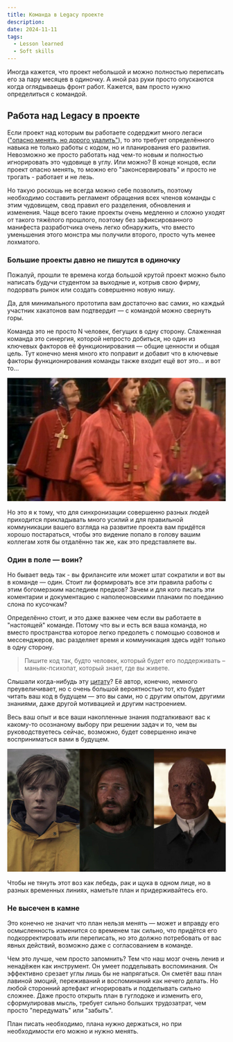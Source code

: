```yaml
---
title: Команда в Legacy проекте
description:
date: 2024-11-11
tags:
  - Lesson learned
  - Soft skills
---
```


Иногда кажется, что проект небольшой и можно полностью переписать его за пару месяцев в одиночку. А иной раз руки просто опускаются когда оглядываешь фронт работ.
Кажется, вам просто нужно определиться с командой.

## Работа над Legacy в проекте

Если проект над которым вы работаете содерджит много легаси (["опасно менять, но дорого удалить"](https://t.me/php_legaciology/4)), то это требует определённого навыка не только работы с кодом, но и планирования его развития. Невозможно же просто работать над чем-то новым и полностью игнорировать это чудовище в углу. Или можно? В конце концов, если проект опасно менять, то можно его "законсервировать" и просто не трогать - работает и не лезь.

Но такую роскошь не всегда можно себе позволить, поэтому необходимо составить регламент обращения всех членов команды с этим чудовищем, свод правил его разделения, обновления и изменения. Чаще всего такие проекты очень медленно и сложно уходят от такого тяжёлого прошлого, поэтому без зафиксированного манифеста разработчика очень легко обнаружить, что вместо уменьшения этого монстра мы получили второго, просто чуть менее лохматого.

### Большие проекты давно не пишутся в одиночку

Пожалуй, прошли те времена когда большой крутой проект можно было написать будучи студентом за выходные и, котрыв свою фирму, подорвать рынок или создать совершенно новую нишу.

Да, для минимального прототипа вам достаточно вас самих, но каждый участник хакатонов вам подтвердит — с командой можно свернуть горы.

Команда это не просто N человек, бегущих в одну сторону. Слаженная команда это синергия, которой непросто добиться, но один из ключевых факторов её функционирования — общие ценности и общая цель. Тут конечно меня много кто поправит и добавит что в ключевые факторы функционирования команды также входит ещё вот это... и вот то...

![Испанская инквизиция](/images/posts/spanish-inquisition.jpg)

Но это я к тому, что для синхронизации совершенно разных людей приходится прикладывать много усилий и для правильной коммуникации вашего взгляда на развитие проекта вам придётся хорошо постараться, чтобы это видение попало в голову вашим коллегам хотя бы отдалённо так же, как это представляете вы.

### Один в поле — воин?

Но бывает ведь так - вы фрилансите или может штат сократили и вот вы в команде — один. Стоит ли формировать все эти правила работы с этим богомерзким наследием предков? Зачем и для кого писать эти коментарии и документацию с наполеоновскими планами по поеданию слона по кусочкам?

Определённо стоит, и это даже важнее чем если вы работаете в "настоящей" команде. Потому что вы и есть вся ваша команда, но вместо пространства которое легко предолеть с помощью созвонов и мессенджеров, вас разделяет время и коммуникация здесь идёт только в одну сторону.

> Пишите код так, будто человек, который будет его поддерживать – маньяк-психопат, который знает, где вы живете.

Слышали когда-нибудь эту [цитату](https://www.labirint.ru/books/272529/)? Её автор, конечно, немного преувеличивает, но с очень большой вероятностью тот, кто будет читать ваш код в будущем — это вы сами, но с другим опытом, другими знаниями, даже другой мотивацией и другим настроением.

Весь ваш опыт и все ваши накопленные знания подталкивают вас к какому-то осознаному выбору при решении задач и то, чем вы руководствуетесь сейчас, возможно, будет совершенно иначе восприниматься вами в будущем.

![Вы и снова вы из будущего](/images/posts/dark.jpg)

Чтобы не тянуть этот воз как лебедь, рак и щука в одном лице, но в разных временных линиях, наметьте план и придерживайтесь его.

### Не высечен в камне

Это конечно не значит что план нельзя менять — может и вправду его осмысленность изменится со временем так сильно, что придётся его подкорректировать или переписать, но это должно потребовать от вас явных действий, возможно даже с согласованием в команде.

Чем это лучше, чем просто запомнить? Тем что наш мозг очень ленив и ненадёжен как инструмент. Он умеет подделывать воспоминания. Он эффективно срезает углы лишь бы не напрягаться. Он сметёт ваш план лавиной эмоций, переживаний и воспоминаний как нечего делать. Но любой сторонний артефакт игнорировать и подделывать сильно сложнее. Даже просто открыть план в гуглодоке и изменить его, сформулировав мысль, требует сильно больших трудозатрат, чем просто "передумать" или "забыть".

План писать необходимо, плана нужно держаться, но при необходимости его можно и нужно менять.
